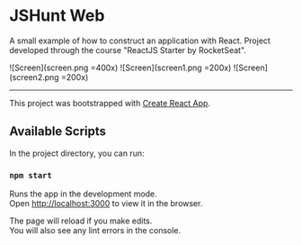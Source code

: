 # JSHunt Web

A small example of how to construct an application with React. Project developed through the course "ReactJS Starter by RocketSeat".

![Screen](screen.png =400x)
![Screen](screen1.png =200x)
![Screen](screen2.png =200x)

---

This project was bootstrapped with [Create React App](https://github.com/facebook/create-react-app).

## Available Scripts

In the project directory, you can run:

### `npm start`

Runs the app in the development mode.<br>
Open [http://localhost:3000](http://localhost:3000) to view it in the browser.

The page will reload if you make edits.<br>
You will also see any lint errors in the console.
